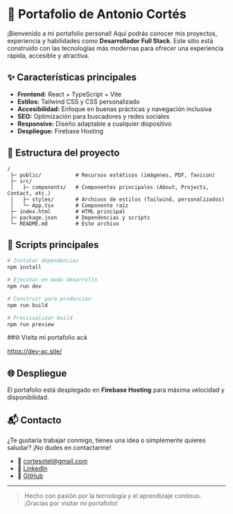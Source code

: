 # 🚀 Portafolio de Antonio Cortés 

¡Bienvenido a mi portafolio personal! Aquí podrás conocer mis proyectos, experiencia y habilidades como **Desarrollador Full Stack**. Este sitio está construido con las tecnologías más modernas para ofrecer una experiencia rápida, accesible y atractiva.

## ✨ Características principales

- **Frontend:** React + TypeScript + Vite
- **Estilos:** Tailwind CSS y CSS personalizado
- **Accesibilidad:** Enfoque en buenas prácticas y navegación inclusiva
- **SEO:** Optimización para buscadores y redes sociales
- **Responsive:** Diseño adaptable a cualquier dispositivo
- **Despliegue:** Firebase Hosting

## 📂 Estructura del proyecto

```
/
 ├─ public/           # Recursos estáticos (imágenes, PDF, favicon)
 ├─ src/
 │   ├─ components/   # Componentes principales (About, Projects, Contact, etc.)
 │   ├─ styles/       # Archivos de estilos (Tailwind, personalizados)
 │   └─ App.tsx       # Componente raíz
 ├─ index.html        # HTML principal
 ├─ package.json      # Dependencias y scripts
 └─ README.md         # Este archivo
```

## 🚦 Scripts principales

```bash
# Instalar dependencias
npm install

# Ejecutar en modo desarrollo
npm run dev

# Construir para producción
npm run build

# Previsualizar build
npm run preview
```

##🌐 Visita mi portafolio acá

https://dev-ac.site/

## 🌐 Despliegue

El portafolio está desplegado en **Firebase Hosting** para máxima velocidad y disponibilidad.

## 📬 Contacto

¿Te gustaría trabajar conmigo, tienes una idea o simplemente quieres saludar? ¡No dudes en contactarme!

- 📧 [cortesotel@gmail.com](mailto:cortesotel@gmail.com)
- 💼 [LinkedIn](https://www.linkedin.com/in/antoniocortessotelo/)
- 🐙 [GitHub](https://github.com/cortesantonio)

---

> Hecho con pasión por la tecnología y el aprendizaje continuo. ¡Gracias por visitar mi portafolio!
